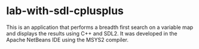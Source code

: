# lab-with-sdl-cplusplus

This is an application that performs a breadth first search on a variable map and displays the results using C++ and SDL2.
It was developed in the Apache NetBeans IDE using the MSYS2 compiler.

